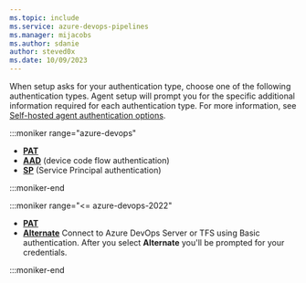 ```yaml
---
ms.topic: include
ms.service: azure-devops-pipelines
ms.manager: mijacobs
ms.author: sdanie
author: steved0x
ms.date: 10/09/2023
---
```


When setup asks for your authentication type, choose one of the following authentication types. Agent setup will prompt you for the specific additional information required for each authentication type. For more information, see [Self-hosted agent authentication options](../agent-authentication-options.md).

:::moniker range="azure-devops"

* [**PAT**](../pat-agent-registration.md)
* [**AAD**](../aad-agent-registration.md) (device code flow authentication)
* [**SP**](../sp-agent-registration.md) (Service Principal authentication)

:::moniker-end

:::moniker range="<= azure-devops-2022"

* [**PAT**](../pat-agent-registration.md)
* [**Alternate**](../agent-authentication-options.md#alternate-alt) Connect to Azure DevOps Server or TFS using Basic authentication. After you select **Alternate** you'll be prompted for your credentials.

:::moniker-end
